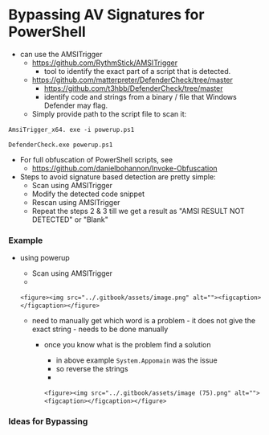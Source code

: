 # Bypassing AV Signatures for PowerShell

* can use the AMSlTrigger
  * https://github.com/RythmStick/AMSITrigger
    * tool to identify the exact part of a script that is detected.
  * https://github.com/matterpreter/DefenderCheck/tree/master
    * https://github.com/t3hbb/DefenderCheck/tree/master
    * identify code and strings from a binary / file that Windows Defender may flag.
  * Simply provide path to the script file to scan it:

```
AmsiTrigger_x64. exe -i powerup.ps1
```

```
DefenderCheck.exe powerup.ps1
```

* For full obfuscation of PowerShell scripts, see
  * https://github.com/danielbohannon/Invoke-Obfuscation
* Steps to avoid signature based detection are pretty simple:
  * Scan using AMSlTrigger
  * Modify the detected code snippet
  * Rescan using AMSlTrigger
  * Repeat the steps 2 & 3 till we get a result as "AMSI RESULT NOT DETECTED" or "Blank"



### Example

* using powerup
  * Scan using AMSlTrigger
  *

      <figure><img src="../.gitbook/assets/image.png" alt=""><figcaption></figcaption></figure>


  * need to manually get which word is a problem - it does not give the exact string - needs to be done manually
    * once you know what is the problem find a solution
      * in above example `System.Appomain` was the issue
      * so reverse the strings
      *

          <figure><img src="../.gitbook/assets/image (75).png" alt=""><figcaption></figcaption></figure>





### Ideas for Bypassing
